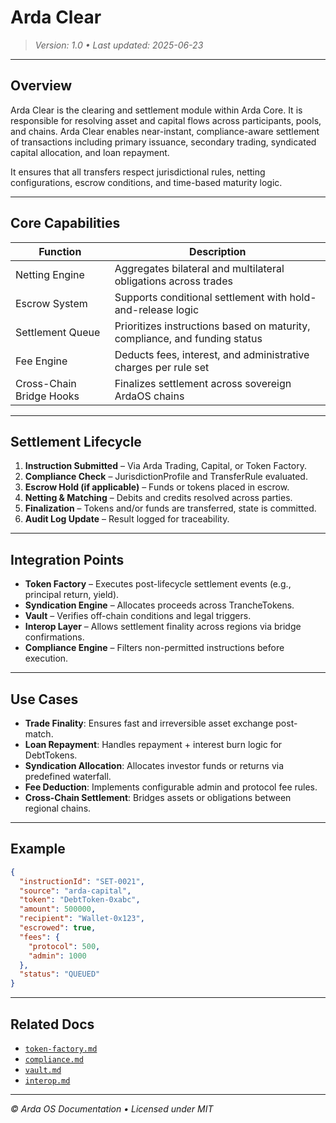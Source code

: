 # Arda Clear

> *Version: 1.0 • Last updated: 2025-06-23*

---

## Overview

Arda Clear is the clearing and settlement module within Arda Core. It is responsible for resolving asset and capital flows across participants, pools, and chains. Arda Clear enables near-instant, compliance-aware settlement of transactions including primary issuance, secondary trading, syndicated capital allocation, and loan repayment.

It ensures that all transfers respect jurisdictional rules, netting configurations, escrow conditions, and time-based maturity logic.

---

## Core Capabilities

| Function | Description |
|----------|-------------|
| Netting Engine | Aggregates bilateral and multilateral obligations across trades |
| Escrow System | Supports conditional settlement with hold-and-release logic |
| Settlement Queue | Prioritizes instructions based on maturity, compliance, and funding status |
| Fee Engine | Deducts fees, interest, and administrative charges per rule set |
| Cross-Chain Bridge Hooks | Finalizes settlement across sovereign ArdaOS chains |

---

## Settlement Lifecycle

1. **Instruction Submitted** – Via Arda Trading, Capital, or Token Factory.
2. **Compliance Check** – JurisdictionProfile and TransferRule evaluated.
3. **Escrow Hold (if applicable)** – Funds or tokens placed in escrow.
4. **Netting & Matching** – Debits and credits resolved across parties.
5. **Finalization** – Tokens and/or funds are transferred, state is committed.
6. **Audit Log Update** – Result logged for traceability.

---

## Integration Points

- **Token Factory** – Executes post-lifecycle settlement events (e.g., principal return, yield).
- **Syndication Engine** – Allocates proceeds across TrancheTokens.
- **Vault** – Verifies off-chain conditions and legal triggers.
- **Interop Layer** – Allows settlement finality across regions via bridge confirmations.
- **Compliance Engine** – Filters non-permitted instructions before execution.

---

## Use Cases

- **Trade Finality**: Ensures fast and irreversible asset exchange post-match.
- **Loan Repayment**: Handles repayment + interest burn logic for DebtTokens.
- **Syndication Allocation**: Allocates investor funds or returns via predefined waterfall.
- **Fee Deduction**: Implements configurable admin and protocol fee rules.
- **Cross-Chain Settlement**: Bridges assets or obligations between regional chains.

---

## Example

```json
{
  "instructionId": "SET-0021",
  "source": "arda-capital",
  "token": "DebtToken-0xabc",
  "amount": 500000,
  "recipient": "Wallet-0x123",
  "escrowed": true,
  "fees": {
    "protocol": 500,
    "admin": 1000
  },
  "status": "QUEUED"
}
```

---

## Related Docs

- [`token-factory.md`](./token-factory.md)
- [`compliance.md`](./compliance.md)
- [`vault.md`](./vault.md)
- [`interop.md`](./interop.md)

---

*© Arda OS Documentation • Licensed under MIT*
